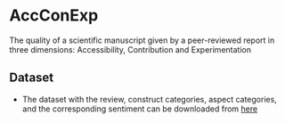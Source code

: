 # AccConExp
The quality of a scientific manuscript given by a peer-reviewed report in three dimensions: Accessibility, Contribution and Experimentation

## Dataset
* The dataset with the review, construct categories, aspect categories, and the corresponding sentiment can be downloaded from [here](https://drive.google.com/file/d/1ZKAAqKyaHHA_7qk6_XZ9FGLVJZDOxSob/view?usp=sharing) 
